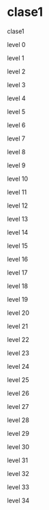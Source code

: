 # clase1
clase1

level 0

level 1

level 2

level 3

level 4

level 5

level 6

level 7

level 8

level 9

level 10

level 11

level 12

level 13

level 14

level 15

level 16

level 17

level 18

level 19

level 20

level 21

level 22

level 23

level 24

level 25

level 26

level 27

level 28

level 29

level 30

level 31

level 32

level 33

level 34


